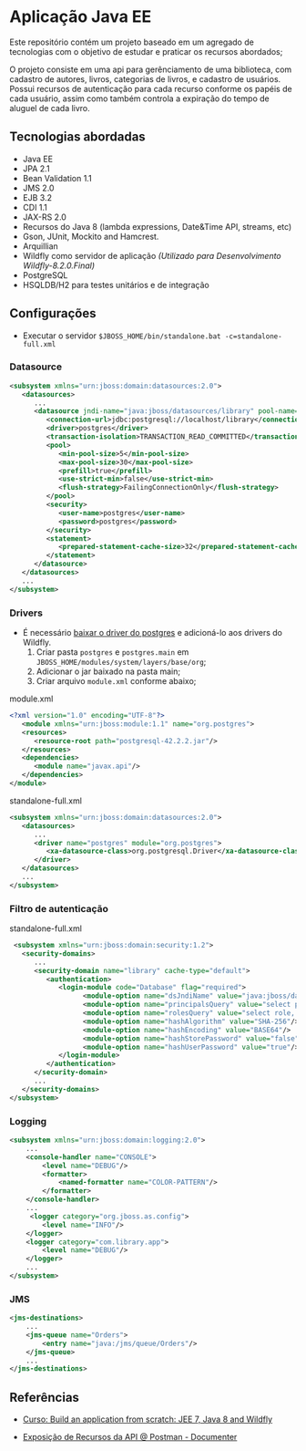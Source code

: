 # Aplicação Java EE

Este repositório contém um projeto baseado em um agregado de tecnologias com o objetivo de estudar e praticar os recursos abordados;

O projeto consiste em uma api para gerênciamento de uma biblioteca, com cadastro de autores, livros, categorias de livros, e cadastro de usuários. Possui recursos de autenticação para cada recurso conforme os papéis de cada usuário, assim como também controla a expiração do tempo de aluguel de cada livro.

## Tecnologias abordadas

- Java EE
- JPA 2.1
- Bean Validation 1.1
- JMS 2.0
- EJB 3.2
- CDI 1.1
- JAX-RS 2.0
- Recursos do Java 8 (lambda expressions, Date&Time API, streams, etc)
- Gson, JUnit, Mockito and Hamcrest.
- Arquillian
- Wildfly como servidor de aplicação _(Utilizado para Desenvolvimento Wildfly-8.2.0.Final)_
- PostgreSQL
- HSQLDB/H2 para testes unitários e de integração

## Configurações

- Executar o servidor `$JBOSS_HOME/bin/standalone.bat -c=standalone-full.xml`

### Datasource

```xml
<subsystem xmlns="urn:jboss:domain:datasources:2.0">
   <datasources>
      ...
      <datasource jndi-name="java:jboss/datasources/library" pool-name="library-pool" enabled="true" use-java-context="true">
         <connection-url>jdbc:postgresql://localhost/library</connection-url>
         <driver>postgres</driver>
         <transaction-isolation>TRANSACTION_READ_COMMITTED</transaction-isolation>
         <pool>
            <min-pool-size>5</min-pool-size>
            <max-pool-size>30</max-pool-size>
            <prefill>true</prefill>
            <use-strict-min>false</use-strict-min>
            <flush-strategy>FailingConnectionOnly</flush-strategy>
         </pool>
         <security>
            <user-name>postgres</user-name>
            <password>postgres</password>
         </security>
         <statement>
            <prepared-statement-cache-size>32</prepared-statement-cache-size>
         </statement>
      </datasource>
   </datasources>
   ...
</subsystem>
```

### Drivers

- É necessário [baixar o driver do postgres](https://jdbc.postgresql.org/download.html) e adicioná-lo aos drivers do Wildfly.
   1. Criar pasta `postgres` e `postgres.main` em `JBOSS_HOME/modules/system/layers/base/org`;
   2. Adicionar o jar baixado na pasta main;
   3. Criar arquivo `module.xml` conforme abaixo;

module.xml

```xml
<?xml version="1.0" encoding="UTF-8"?>
   <module xmlns="urn:jboss:module:1.1" name="org.postgres">
   <resources>
      <resource-root path="postgresql-42.2.2.jar"/>
   </resources>
   <dependencies>
      <module name="javax.api"/>
   </dependencies>
</module>
```

standalone-full.xml

```xml
<subsystem xmlns="urn:jboss:domain:datasources:2.0">
   <datasources>
      ...
      <driver name="postgres" module="org.postgres">
         <xa-datasource-class>org.postgresql.Driver</xa-datasource-class>
      </driver>
   </datasources>
   ...
</subsystem>
```

### Filtro de autenticação

standalone-full.xml

```xml
 <subsystem xmlns="urn:jboss:domain:security:1.2">
   <security-domains>
      ...
      <security-domain name="library" cache-type="default">
         <authentication>
            <login-module code="Database" flag="required">
                  <module-option name="dsJndiName" value="java:jboss/datasources/library"/>
                  <module-option name="principalsQuery" value="select password from lib_user where email=?"/>
                  <module-option name="rolesQuery" value="select role, 'Roles' from lib_user_role ur inner join lib_user u on u.id = ur.user_id where u.email=?"/>
                  <module-option name="hashAlgorithm" value="SHA-256"/>
                  <module-option name="hashEncoding" value="BASE64"/>
                  <module-option name="hashStorePassword" value="false"/>
                  <module-option name="hashUserPassword" value="true"/>
            </login-module>
         </authentication>
      </security-domain>
      ...
   </security-domains>
</subsystem>
```

### Logging
```xml
<subsystem xmlns="urn:jboss:domain:logging:2.0">
    ...
    <console-handler name="CONSOLE">
        <level name="DEBUG"/>
        <formatter>
            <named-formatter name="COLOR-PATTERN"/>
        </formatter>
    </console-handler>
    ...
     <logger category="org.jboss.as.config">
        <level name="INFO"/>
    </logger>
    <logger category="com.library.app">
        <level name="DEBUG"/>
    </logger>
    ...
</subsystem>
```

### JMS
```xml
<jms-destinations>
    ...
    <jms-queue name="Orders">
        <entry name="java:/jms/queue/Orders"/>
    </jms-queue>
    ...
</jms-destinations>
```

## Referências

- [Curso: Build an application from scratch: JEE 7, Java 8 and Wildfly](https://www.udemy.com/build-an-application-from-scratch-jee-7-java-8-and-wildfly)

- [Exposição de Recursos da API @ Postman - Documenter](https://documenter.getpostman.com/view/1862571/RWTkQyRZ)